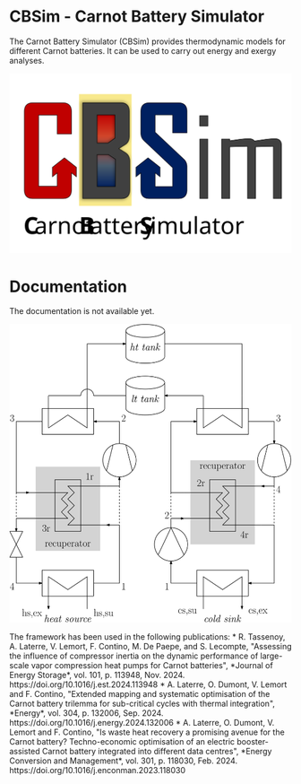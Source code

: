 # CBSim - Carnot Battery Simulator

The Carnot Battery Simulator (CBSim) provides thermodynamic models for different Carnot batteries. It can be used to carry out energy and exergy analyses.

<p align="center">
  <img src="figs/CBSim_logo.svg" width="600">
</p>

Documentation
=============

The documentation is not available yet.
<p align="center">
  <img src="figs/cb_architecture.svg" width="600">
</p>
The framework has been used in the following publications:
* R. Tassenoy, A. Laterre, V. Lemort, F. Contino, M. De Paepe, and S. Lecompte, "Assessing the influence of compressor inertia on the dynamic performance of large-scale vapor compression heat pumps for Carnot batteries", *Journal of Energy Storage*, vol. 101, p. 113948, Nov. 2024.<br>
  https://doi.org/10.1016/j.est.2024.113948
* A. Laterre, O. Dumont, V. Lemort and F. Contino, "Extended mapping and systematic optimisation of the Carnot battery trilemma for sub-critical cycles with thermal integration", *Energy*, vol. 304, p. 132006, Sep. 2024.<br>
  https://doi.org/10.1016/j.energy.2024.132006
* A. Laterre, O. Dumont, V. Lemort and F. Contino, "Is waste heat recovery a promising avenue for the Carnot battery? Techno-economic optimisation of an electric booster-assisted Carnot battery integrated into different data centres", *Energy Conversion and Management*, vol. 301, p. 118030, Feb. 2024.<br>
  https://doi.org/10.1016/j.enconman.2023.118030

